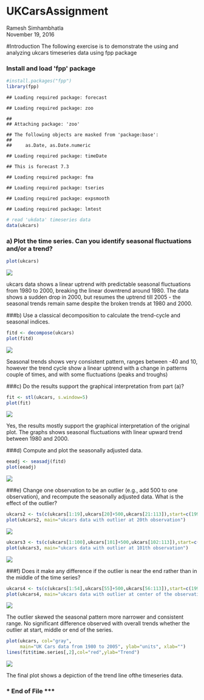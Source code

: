 # UKCarsAssignment
Ramesh Simhambhatla  
November 19, 2016  

#Introduction
The following exercise is to demonstrate the using and analyzing ukcars timeseries data using fpp package

### Install and load 'fpp' package

```r
#install.packages("fpp")
library(fpp)
```

```
## Loading required package: forecast
```

```
## Loading required package: zoo
```

```
## 
## Attaching package: 'zoo'
```

```
## The following objects are masked from 'package:base':
## 
##     as.Date, as.Date.numeric
```

```
## Loading required package: timeDate
```

```
## This is forecast 7.3
```

```
## Loading required package: fma
```

```
## Loading required package: tseries
```

```
## Loading required package: expsmooth
```

```
## Loading required package: lmtest
```

```r
# read 'ukdata' timeseries data
data(ukcars)
```

### a)	Plot the time series. Can you identify seasonal fluctuations and/or a trend? 

```r
plot(ukcars)
```

![](tsUKcars_files/figure-html/unnamed-chunk-2-1.png)<!-- -->

ukcars data shows a linear uptrend with predictable seasonal fluctuations from 1980 to 2000, breaking the linear downtrend around 1980. The data shows a sudden drop in 2000, but resumes the uptrend till 2005 - the seasonal trends remain same despite the broken trends at 1980 and 2000.

###b)	Use a classical decomposition to calculate the trend-cycle and seasonal indices.

```r
fitd <- decompose(ukcars)
plot(fitd)
```

![](tsUKcars_files/figure-html/unnamed-chunk-3-1.png)<!-- -->

Seasonal trends shows very consistent pattern, ranges between -40 and 10, however the trend cycle show a linear uptrend with a change in patterns couple of times, and with some fluctuations (peaks and troughs)

###c)	Do the results support the graphical interpretation from part (a)? 

```r
fit <- stl(ukcars, s.window=5)
plot(fit)
```

![](tsUKcars_files/figure-html/unnamed-chunk-4-1.png)<!-- -->

Yes, the results mostly support the graphical interpretation of the original plot. The graphs shows
seasonal fluctuations with linear upward trend between 1980 and 2000. 

###d)	Compute and plot the seasonally adjusted data. 

```r
eeadj <- seasadj(fitd)
plot(eeadj)
```

![](tsUKcars_files/figure-html/unnamed-chunk-5-1.png)<!-- -->

###e) Change one observation to be an outlier (e.g., add 500 to one observation), and 
recompute the seasonally adjusted data. What is the effect of the outlier? 

```r
ukcars2 <- ts(c(ukcars[1:19],ukcars[20]+500,ukcars[21:113]),start=c(1996,1),frequency=12)
plot(ukcars2, main="ukcars data with outlier at 20th observation")
```

![](tsUKcars_files/figure-html/unnamed-chunk-6-1.png)<!-- -->

```r
ukcars3 <- ts(c(ukcars[1:100],ukcars[101]+500,ukcars[102:113]),start=c(1996,1),frequency=12)
plot(ukcars3, main="ukcars data with outlier at 101th observation")
```

![](tsUKcars_files/figure-html/unnamed-chunk-6-2.png)<!-- -->

###f)	Does it make any difference if the outlier is near the end rather than in the middle of the time series? 

```r
ukcars4 <- ts(c(ukcars[1:54],ukcars[55]+500,ukcars[56:113]),start=c(1996,1),frequency=12)
plot(ukcars4, main="ukcars data with outlier at center of the observations")
```

![](tsUKcars_files/figure-html/unnamed-chunk-7-1.png)<!-- -->

The outlier skewed the seasonal pattern more narrower and consistent range. No significant difference observed with overall trends whether the outlier at start, middle or end of the series.


```r
plot(ukcars, col="gray",
     main="UK Cars data from 1980 to 2005", ylab="units", xlab="")
lines(fit$time.series[,2],col="red",ylab="Trend")
```

![](tsUKcars_files/figure-html/unnamed-chunk-8-1.png)<!-- -->

The final plot shows a depiction of the trend line ofthe timeseries data.

### * End of File ***
